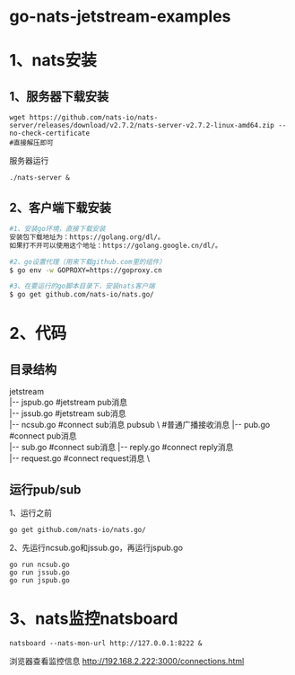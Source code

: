 
# go-nats-jetstream-examples

# 1、nats安装
## 1、服务器下载安装
```shell
wget https://github.com/nats-io/nats-server/releases/download/v2.7.2/nats-server-v2.7.2-linux-amd64.zip --no-check-certificate
#直接解压即可
```
服务器运行
```shell
./nats-server &
```

## 2、客户端下载安装
```sh
#1、安装go环境，直接下载安装 
安装包下载地址为：https://golang.org/dl/。
如果打不开可以使用这个地址：https://golang.google.cn/dl/。

#2、go设置代理（用来下载github.com里的组件）
$ go env -w GOPROXY=https://goproxy.cn

#3、在要运行的go脚本目录下，安装nats客户端
$ go get github.com/nats-io/nats.go/
```

# 2、代码
## 目录结构
jetstream \
|-- jspub.go  #jetstream pub消息 \
|-- jssub.go  #jetstream sub消息 \
|-- ncsub.go  #connect sub消息
pubsub \ #普通广播接收消息
|-- pub.go  #connect pub消息 \
|-- sub.go  #connect sub消息
|-- reply.go  #connect reply消息 \
|-- request.go  #connect request消息 \

## 运行pub/sub
1、运行之前

    go get github.com/nats-io/nats.go/

2、先运行ncsub.go和jssub.go，再运行jspub.go

    go run ncsub.go
    go run jssub.go
    go run jspub.go


# 3、nats监控natsboard

    natsboard --nats-mon-url http://127.0.0.1:8222 &

浏览器查看监控信息
http://192.168.2.222:3000/connections.html